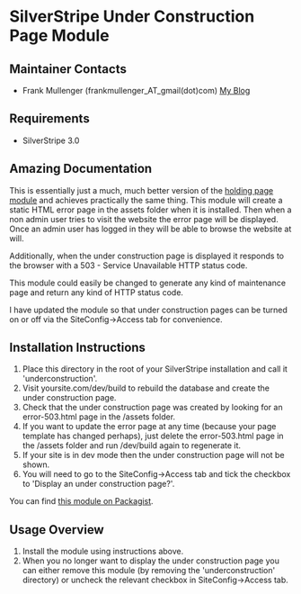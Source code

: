 SilverStripe Under Construction Page Module
===========================================

Maintainer Contacts
-------------------
*  Frank Mullenger (frankmullenger_AT_gmail(dot)com)
   [My Blog](http://deadlytechnology.com)

Requirements
------------
* SilverStripe 3.0

Amazing Documentation
-------------
This is essentially just a much, much better version of the [holding page module](https://github.com/frankmullenger/silverstripe-holdingpage) and achieves practically the same thing. This module will create a static HTML error page in the assets folder when it is installed. Then when a non admin user tries to visit the website the error page will be displayed. Once an admin user has logged in they will be able to browse the website at will.

Additionally, when the under construction page is displayed it responds to the browser with a 503 - Service Unavailable HTTP status code.

This module could easily be changed to generate any kind of maintenance page and return any kind of HTTP status code.

I have updated the module so that under construction pages can be turned on or off via the SiteConfig->Access tab for convenience.

Installation Instructions
-------------------------
1. Place this directory in the root of your SilverStripe installation and call it 'underconstruction'.
2. Visit yoursite.com/dev/build to rebuild the database and create the under construction page.
3. Check that the under construction page was created by looking for an error-503.html page in the /assets folder.
4. If you want to update the error page at any time (because your page template has changed perhaps), just delete the error-503.html page in the /assets folder and run /dev/build again to regenerate it.
5. If your site is in dev mode then the under construction page will not be shown.
6. You will need to go to the SiteConfig->Access tab and tick the checkbox to 'Display an under construction page?'.

You can find [this module on Packagist](https://packagist.org/packages/frankmullenger/underconstruction).

Usage Overview
--------------
1. Install the module using instructions above.
2. When you no longer want to display the under construction page you can either remove this module (by removing the 'underconstruction' directory) or uncheck the relevant checkbox in SiteConfig->Access tab.


